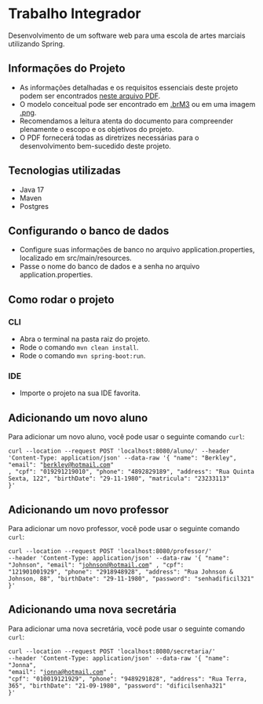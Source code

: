 # Trabalho Integrador

Desenvolvimento de um software web para uma escola de artes marciais utilizando Spring.

## Informações do Projeto
- As informações detalhadas e os requisitos essenciais deste projeto podem ser encontrados [neste arquivo PDF](PROJECT-DETAILS.pdf).
- O modelo conceitual pode ser encontrado em [.brM3](conceptual-model/Conceitual.brM3) ou em uma imagem [.png](conceptual-model/Conceitual-Imagem.png). 
- Recomendamos a leitura atenta do documento para compreender plenamente o escopo e os objetivos do projeto. 
- O PDF fornecerá todas as diretrizes necessárias para o desenvolvimento bem-sucedido deste projeto.

## Tecnologias utilizadas

- Java 17
- Maven
- Postgres

## Configurando o banco de dados

- Configure suas informações de banco no arquivo application.properties, localizado em src/main/resources.
- Passe o nome do banco de dados e a senha no arquivo application.properties.

## Como rodar o projeto

### CLI

- Abra o terminal na pasta raiz do projeto.
- Rode o comando `mvn clean install`.
- Rode o comando `mvn spring-boot:run`.

### IDE

- Importe o projeto na sua IDE favorita.


## Adicionando um novo aluno

Para adicionar um novo aluno, você pode usar o seguinte comando `curl`:

<code>curl --location --request POST 'localhost:8080/aluno/'
--header 'Content-Type: application/json'
--data-raw '{
"name": "Berkley",
"email": "berkley@hotmail.com" ,
"cpf": "019291219010",
"phone": "4892829189",
"address": "Rua Quinta Sexta, 122",
"birthDate": "29-11-1980",
"matricula": "23233113"
}'</code>


## Adicionando um novo professor

Para adicionar um novo professor, você pode usar o seguinte comando `curl`:

<code>curl --location --request POST 'localhost:8080/professor/'
--header 'Content-Type: application/json'
--data-raw '{
"name": "Johnson",
"email": "johnson@hotmail.com" ,
"cpf": "121901001929",
"phone": "2918948928",
"address": "Rua Johnson & Johnson, 88",
"birthDate": "29-11-1980",
"password": "senhadificil321"
}'</code>


## Adicionando uma nova secretária

Para adicionar uma nova secretária, você pode usar o seguinte comando `curl`:

<code>curl --location --request POST 'localhost:8080/secretaria/'
--header 'Content-Type: application/json'
--data-raw '{
"name": "Jonna",
"email": "jonna@hotmail.com" ,
"cpf": "010019121929",
"phone": "9489291828",
"address": "Rua Terra, 365",
"birthDate": "21-09-1980",
"password": "dificilsenha321"
}'</code>
